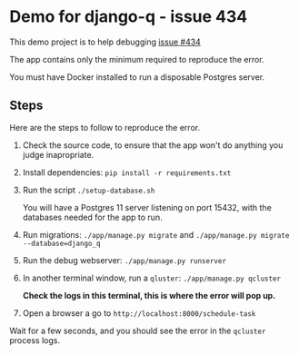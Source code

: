 # Demo for django-q - issue 434

This demo project is to help debugging [issue #434](https://github.com/Koed00/django-q/issues/434)

The app contains only the minimum required to reproduce the error.

You must have Docker installed to run a disposable Postgres server.

## Steps

Here are the steps to follow to reproduce the error.

1. Check the source code, to ensure that the app won't do anything you judge inapropriate.

2. Install dependencies: `pip install -r requirements.txt`
2. Run the script `./setup-database.sh`

    You will have a Postgres 11 server listening on port 15432, with the databases needed for the app to run.

3. Run migrations: `./app/manage.py migrate` and `./app/manage.py migrate --database=django_q`

4. Run the debug webserver: `./app/manage.py runserver`

5. In another terminal window, run a `qluster`: `./app/manage.py qcluster`

    **Check the logs in this terminal, this is where the error will pop up.**

6. Open a browser a go to `http://localhost:8000/schedule-task`

Wait for a few seconds, and you should see the error in the `qcluster` process logs.
